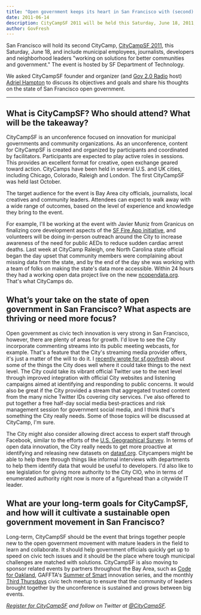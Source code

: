 ```yaml
---
title: "Open government keeps its heart in San Francisco with (second) CityCampSF"
date: 2011-06-14
description: CityCampSF 2011 will be held this Saturday, June 18, 2011, and feature municipal employees, journalists, developers and neighborhood leaders "working on solutions for better communities and government."
author: GovFresh
---
```




</a>San Francisco will hold its second CityCamp, <a href="http://ccsf2011.eventbrite.com">CityCampSF 2011</a>, this Saturday, June 18, and include municipal employees, journalists, developers and neighborhood leaders "working on solutions for better communities and government." The event is hosted by SF Department of Technology.

We asked CityCampSF founder and organizer (and <a href="http://gov20radio.com">Gov 2.0 Radio</a> host) <a href="http://twitter.com/AdrielHampton">Adriel Hampton</a> to discuss its objectives and goals and share his thoughts on the state of San Francisco open government.

<hr>

<h2>What is CityCampSF? Who should attend? What will be the takeaway?</h2>

CityCampSF is an unconference focused on innovation for municipal governments and community organizations. As an unconference, content for CityCampSF is created and organized by participants and coordinated by facilitators. Participants are expected to play active roles in sessions. This provides an excellent format for creative, open exchange geared toward action. CityCamps have been held in several U.S. and UK cities, including Chicago, Colorado, Raleigh and London. The first CityCampSF was held last October. 

The target audience for the event is Bay Area city officials, journalists, local creatives and community leaders. Attendees can expect to walk away with a wide range of outcomes, based on the level of experience and knowledge they bring to the event. 

For example, I'll be working at the event with Javier Muniz from Granicus on finalizing core development aspects of the <a href="http://sffireapp.org/">SF Fire App initiative</a>, and volunteers will be doing in-person outreach around the City to increase awareness of the need for public AEDs to reduce sudden cardiac arrest deaths. Last week at CityCamp Raleigh, one North Carolina state official began the day upset that community members were complaining about missing data from the state, and by the end of the day she was working with a team of folks on making the state's data more accessible. Within 24 hours they had a working open data project live on the new <a href="http://ncopendata.org/nc-education-report-card-2010/">ncopendata.org</a>. That's what CityCamps do.

<h2>What’s your take on the state of open government in San Francisco? What aspects are thriving or need more focus?</h2>

Open government as civic tech innovation is very strong in San Francisco, however, there are plenty of areas for growth. I'd love to see the City incorporate commenting streams into its public meeting webcasts, for example. That's a feature that the City's streaming media provider offers, it's just a matter of the will to do it. I <a href="http://sf.govfresh.com/best-in-sf-government-social-media/">recently wrote for sf.govfresh</a> about some of the things the City does well where it could take things to the next level. The City could take its vibrant official Twitter use to the next level through improved integration with official City websites and listening campaigns aimed at identifying and responding to public concerns. It would also be great if the City provided a stream that aggregated trusted content from the many niche Twitter IDs covering city services. I've also offered to put together a free half-day social media best-practices and risk management session for government social media, and I think that's something the City really needs. Some of those topics will be discussed at CityCamp, I'm sure. 

The City might also consider allowing direct access to expert staff through Facebook, similar to the efforts of the <a href="http://www.facebook.com/USGeologicalSurvey">U.S. Geographical Survey</a>. In terms of open data innovation, the City really needs to get more proactive at identifying and releasing new datasets on <a href="http://datasf.org/">datasf.org</a>. Citycampers might be able to help there through things like informal interviews with departments to help them identify data that would be useful to developers. I'd also like to see legislation for giving more authority to the City CIO, who in terms of enumerated authority right now is more of a figurehead than a citywide IT leader. 

<h2>What are your long-term goals for CityCampSF, and how will it cultivate a sustainable open government movement in San Francisco?</h2>

Long-term, CityCampSF should be the event that brings together people new to the open government movement with mature leaders in the field to learn and collaborate. It should help government officials quickly get up to speed on civic tech issues and it should be the place where tough municipal challenges are matched with solutions. CityCampSF is also moving to sponsor related events by partners throughout the Bay Area, such as <a href="http://codeforoakland.org/">Code for Oakland</a>, GAFFTA's <a href="http://summerofsmart.org/">Summer of Smart</a> innovation series, and the monthly <a href="http://thirdthurs.org/">Third Thursdays</a> civic tech meetup to ensure that the community of leaders brought together by the unconference is sustained and grows between big events.

<em><a href="http://ccsf2011.eventbrite.com/">Register for CityCampSF</a> and follow on Twitter at <a href="http://twitter.com/CityCampSF">@CityCampSF</a>.</em>
